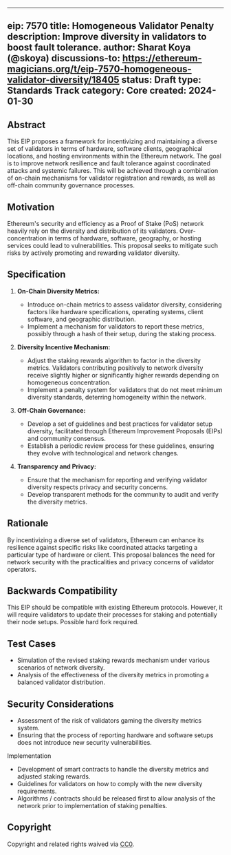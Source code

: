 
---
eip: 7570
title: Homogeneous Validator Penalty
description: Improve diversity in validators to boost fault tolerance.
author: Sharat Koya (@skoya)
discussions-to: https://ethereum-magicians.org/t/eip-7570-homogeneous-validator-diversity/18405
status: Draft
type: Standards Track
category: Core
created: 2024-01-30
---

## Abstract
This EIP proposes a framework for incentivizing and maintaining a diverse set of validators in terms of hardware, software clients, geographical locations, and hosting environments within the Ethereum network. The goal is to improve network resilience and fault tolerance against coordinated attacks and systemic failures. This will be achieved through a combination of on-chain mechanisms for validator registration and rewards, as well as off-chain community governance processes.

## Motivation
Ethereum's security and efficiency as a Proof of Stake (PoS) network heavily rely on the diversity and distribution of its validators. Over-concentration in terms of hardware, software, geography, or hosting services could lead to vulnerabilities. This proposal seeks to mitigate such risks by actively promoting and rewarding validator diversity.

## Specification

1. **On-Chain Diversity Metrics:**
   - Introduce on-chain metrics to assess validator diversity, considering factors like hardware specifications, operating systems, client software, and geographic distribution.
   - Implement a mechanism for validators to report these metrics, possibly through a hash of their setup, during the staking process.

2. **Diversity Incentive Mechanism:**
   - Adjust the staking rewards algorithm to factor in the diversity metrics. Validators contributing positively to network diversity receive slightly higher or significantly higher rewards depending on homogeneous concentration.
   - Implement a penalty system for validators that do not meet minimum diversity standards, deterring homogeneity within the network.

3. **Off-Chain Governance:**
   - Develop a set of guidelines and best practices for validator setup diversity, facilitated through Ethereum Improvement Proposals (EIPs) and community consensus.
   - Establish a periodic review process for these guidelines, ensuring they evolve with technological and network changes.

4. **Transparency and Privacy:**
   - Ensure that the mechanism for reporting and verifying validator diversity respects privacy and security concerns.
   - Develop transparent methods for the community to audit and verify the diversity metrics.

## Rationale
By incentivizing a diverse set of validators, Ethereum can enhance its resilience against specific risks like coordinated attacks targeting a particular type of hardware or client. This proposal balances the need for network security with the practicalities and privacy concerns of validator operators.

## Backwards Compatibility
This EIP should be compatible with existing Ethereum protocols. However, it will require validators to update their processes for staking and potentially their node setups.  Possible hard fork required.

## Test Cases
- Simulation of the revised staking rewards mechanism under various scenarios of network diversity.
- Analysis of the effectiveness of the diversity metrics in promoting a balanced validator distribution.

## Security Considerations
- Assessment of the risk of validators gaming the diversity metrics system.
- Ensuring that the process of reporting hardware and software setups does not introduce new security vulnerabilities.

Implementation
- Development of smart contracts to handle the diversity metrics and adjusted staking rewards.
- Guidelines for validators on how to comply with the new diversity requirements.
- Algorithms / contracts should be released first to allow analysis of the network prior to implementation of staking penalties. 

## Copyright

Copyright and related rights waived via [CC0](../LICENSE.md).